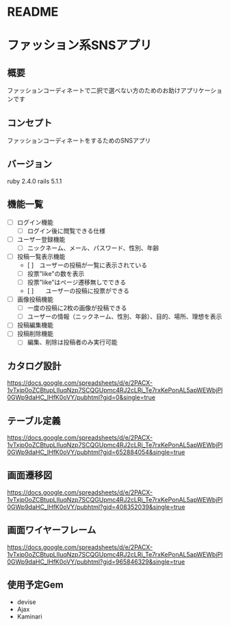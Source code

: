 # README

# ファッション系SNSアプリ

## 概要
ファッションコーディネートで二択で選べない方のためのお助けアプリケーションです

## コンセプト
ファッションコーディネートをするためのSNSアプリ

## バージョン
ruby 2.4.0 rails 5.1.1

## 機能一覧
- [ ] ログイン機能   
   - [ ] ログイン後に閲覧できる仕様
- [ ] ユーザー登録機能
   - [ ] ニックネーム、メール、パスワード、性別、年齢
- [ ] 投稿一覧表示機能
   - [ ]　ユーザーの投稿が一覧に表示されている
   - [ ] 投票”like"の数を表示 
   - [ ] 投票”like"はページ遷移無しでできる
   - [ ]　　ユーザーの投稿に投票ができる
- [ ] 画像投稿機能
   - [ ] 一度の投稿に2枚の画像が投稿できる
   - [ ] ユーザーの情報（ニックネーム、性別、年齢）、目的、場所、理想を表示
- [ ] 投稿編集機能
- [ ] 投稿削除機能
   - [ ] 編集、削除は投稿者のみ実行可能

## カタログ設計
https://docs.google.com/spreadsheets/d/e/2PACX-1vTxjp0oZCBtupLIIuqNzp7SCQGUpmc4RJ2cLRj_Te7rxKePonAL5apWEWbjPl0GWp9daHC_IHfK0oVY/pubhtml?gid=0&single=true

## テーブル定義
https://docs.google.com/spreadsheets/d/e/2PACX-1vTxjp0oZCBtupLIIuqNzp7SCQGUpmc4RJ2cLRj_Te7rxKePonAL5apWEWbjPl0GWp9daHC_IHfK0oVY/pubhtml?gid=652884054&single=true

## 画面遷移図
https://docs.google.com/spreadsheets/d/e/2PACX-1vTxjp0oZCBtupLIIuqNzp7SCQGUpmc4RJ2cLRj_Te7rxKePonAL5apWEWbjPl0GWp9daHC_IHfK0oVY/pubhtml?gid=408352039&single=true

## 画面ワイヤーフレーム
https://docs.google.com/spreadsheets/d/e/2PACX-1vTxjp0oZCBtupLIIuqNzp7SCQGUpmc4RJ2cLRj_Te7rxKePonAL5apWEWbjPl0GWp9daHC_IHfK0oVY/pubhtml?gid=965846329&single=true

## 使用予定Gem
* devise
* Ajax
* Kaminari
